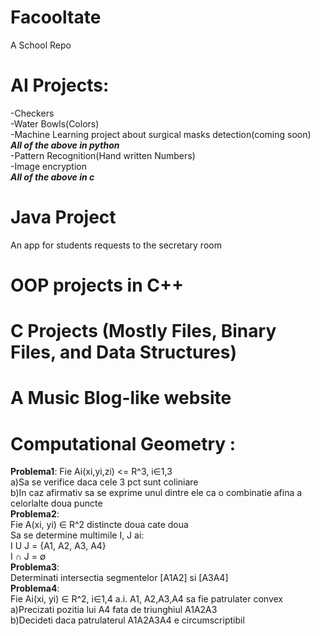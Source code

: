 # Facooltate
A School Repo
# AI Projects:
-Checkers  
-Water Bowls(Colors)  
-Machine Learning project about surgical masks detection(coming soon)  
***All of the above in python***  
-Pattern Recognition(Hand written Numbers)  
-Image encryption  
***All of the above in c***
# Java Project  
An app for students requests to the secretary room  
# OOP projects in C++
# C Projects (Mostly Files, Binary Files, and Data Structures)
# A Music Blog-like website
# Computational Geometry :  
**Problema1**:
Fie Ai(xi,yi,zi) <= R^3, i∈1,3  
a)Sa se verifice daca cele 3 pct sunt coliniare  
b)In caz afirmativ sa se exprime unul dintre ele ca o combinatie afina a celorlalte doua puncte  
**Problema2**:  
Fie A(xi, yi) ∈ R^2 distincte doua cate doua  
Sa se determine multimile I, J ai:  
I U J = {A1, A2, A3, A4}  
I ∩ J = ∅   
**Problema3**:  
Determinati intersectia segmentelor [A1A2] si [A3A4]  
**Problema4**:  
Fie Ai(xi, yi) ∈ R^2, i∈1,4  a.i. A1, A2,A3,A4 sa fie patrulater convex  
a)Precizati pozitia lui A4 fata de triunghiul A1A2A3  
b)Decideti daca patrulaterul A1A2A3A4 e circumscriptibil
